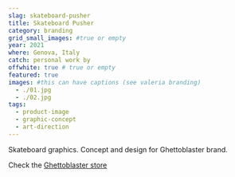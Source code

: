 ```yaml
---
slag: skateboard-pusher
title: Skateboard Pusher
category: branding
grid_small_images: #true or empty
year: 2021
where: Genova, Italy
catch: personal work by
offwhite: true # true or empty
featured: true
images: #this can have captions (see valeria branding)
  - ./01.jpg
  - ./02.jpg
tags:
  - product-image
  - graphic-concept
  - art-direction
---
```


Skateboard graphics. Concept and design for Ghettoblaster brand.

Check the [Ghettoblaster store](https://ghettoblasterwear/?source=rokma.com)
